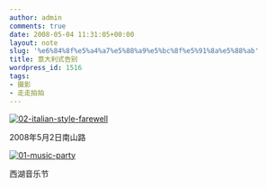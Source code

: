 ```yaml
---
author: admin
comments: true
date: 2008-05-04 11:31:05+00:00
layout: note
slug: '%e6%84%8f%e5%a4%a7%e5%88%a9%e5%bc%8f%e5%91%8a%e5%88%ab'
title: 意大利式告别
wordpress_id: 1516
tags:
- 摄影
- 走走拍拍
---
```


[![02-italian-style-farewell](http://pic.yupoo.com/ctb.my/80711581137f/medium.jpg)](http://www.yupoo.com/photos/view?id=ff808081199e36020119b3af62701f37)

2008年5月2日南山路

[![01-music-party](http://pic.yupoo.com/ctb.my/17122581137e/medium.jpg)](http://www.yupoo.com/photos/view?id=ff808081199e36020119b3af612d1f36)

西湖音乐节
